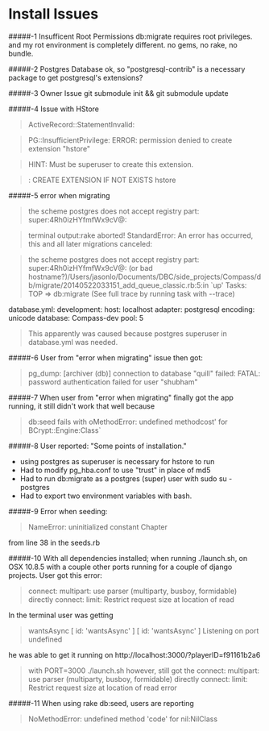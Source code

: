 # Install Issues

#####-1 Insufficent Root Permissions
db:migrate requires root privileges. and my rot environment is completely different. no gems, no rake, no bundle.


#####-2 Postgres Database
ok, so "postgresql-contrib" is a necessary package to get postgresql's extensions?

#####-3 Owner Issue
git submodule init && git submodule update

#####-4 Issue with HStore

> ActiveRecord::StatementInvalid: 

> PG::InsufficientPrivilege: ERROR: permission denied to create extension "hstore"

> HINT: Must be superuser to create this extension.

> : CREATE EXTENSION IF NOT EXISTS hstore

#####-5 error when migrating 

> the scheme postgres does not accept registry part: super:4Rh0izHYfmfWx9cV@:   

> terminal output:rake aborted! StandardError: An error has occurred, this and all later migrations canceled:

> the scheme postgres does not accept registry part: super:4Rh0izHYfmfWx9cV@: (or bad hostname?)/Users/jasonlo/Documents/DBC/side_projects/Compass/db/migrate/20140522033151_add_queue_classic.rb:5:in `up'
> Tasks: TOP => db:migrate
(See full trace by running task with --trace)

database.yml: 
development:
host: localhost
adapter: postgresql
encoding: unicode
database: Compass-dev
pool: 5

> This apparently was caused because postgres superuser in database.yml was needed.


#####-6 User from "error when migrating" issue then got:

> pg_dump: [archiver (db)] connection to database "quill" failed: FATAL: password authentication failed for user "shubham"


#####-7 When user from "error when migrating" finally got the app running, it still didn't work that well because

> db:seed fails with oMethodError: undefined methodcost' for BCrypt::Engine:Class`

#####-8 User reported: "Some points of installation."
- using postgres as superuser is necessary for hstore to run
- Had to modify pg_hba.conf to use "trust" in place of md5
- Had to run db:migrate as a postgres (super) user with sudo su - postgres
- Had to export two environment variables with bash.

#####-9 Error when seeding:

> NameError: uninitialized constant Chapter

from line 38 in the seeds.rb

#####-10 With all dependencies installed; when running ./launch.sh, on OSX 10.8.5 with a couple other ports running for a couple of django projects. User got this error:

> connect: multipart: use parser (multiparty, busboy, formidable) directly
> connect: limit: Restrict request size at location of read

In the terminal user was getting

> wantsAsync [ id: 'wantsAsync' ] [ id: 'wantsAsync' ]
Listening on port undefined

he was able to get it running on http://localhost:3000/?playerID=f91161b2a6

> with PORT=3000 ./launch.sh 
however, still got the connect: multipart: use parser (multiparty, busboy, formidable) directly
connect: limit: Restrict request size at location of read error

#####-11 When using rake db:seed, users are reporting

> NoMethodError: undefined method 'code' for nil:NilClass
